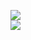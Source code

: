 [![](https://img.shields.io/badge/Made%20With-Github%20Spray-lightgrey.svg?style=for-the-badge&logo=github)](https://github.com/Annihil/github-spray#31789)  
[![](https://i.imgur.com/2DrTn0Z.gif)](https://github.com/Annihil/github-spray)